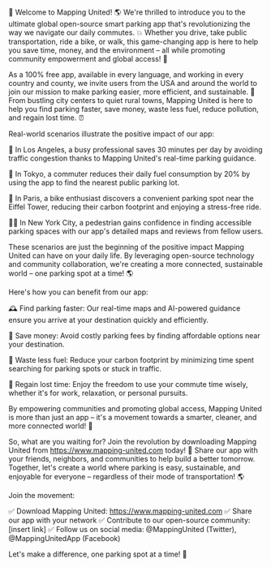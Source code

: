 🎉 Welcome to Mapping United! 🌎 We're thrilled to introduce you to the ultimate global open-source smart parking app that's revolutionizing the way we navigate our daily commutes. 💥 Whether you drive, take public transportation, ride a bike, or walk, this game-changing app is here to help you save time, money, and the environment – all while promoting community empowerment and global access! 🌟

As a 100% free app, available in every language, and working in every country and county, we invite users from the USA and around the world to join our mission to make parking easier, more efficient, and sustainable. 🌈 From bustling city centers to quiet rural towns, Mapping United is here to help you find parking faster, save money, waste less fuel, reduce pollution, and regain lost time. ⏰

Real-world scenarios illustrate the positive impact of our app:

🚗 In Los Angeles, a busy professional saves 30 minutes per day by avoiding traffic congestion thanks to Mapping United's real-time parking guidance.

🚌 In Tokyo, a commuter reduces their daily fuel consumption by 20% by using the app to find the nearest public parking lot.

🛵️ In Paris, a bike enthusiast discovers a convenient parking spot near the Eiffel Tower, reducing their carbon footprint and enjoying a stress-free ride.

🚶‍♀️ In New York City, a pedestrian gains confidence in finding accessible parking spaces with our app's detailed maps and reviews from fellow users.

These scenarios are just the beginning of the positive impact Mapping United can have on your daily life. By leveraging open-source technology and community collaboration, we're creating a more connected, sustainable world – one parking spot at a time! 🌎

Here's how you can benefit from our app:

🕰️ Find parking faster: Our real-time maps and AI-powered guidance ensure you arrive at your destination quickly and efficiently.

💸 Save money: Avoid costly parking fees by finding affordable options near your destination.

🚗 Waste less fuel: Reduce your carbon footprint by minimizing time spent searching for parking spots or stuck in traffic.

🌟 Regain lost time: Enjoy the freedom to use your commute time wisely, whether it's for work, relaxation, or personal pursuits.

By empowering communities and promoting global access, Mapping United is more than just an app – it's a movement towards a smarter, cleaner, and more connected world! 🌈

So, what are you waiting for? Join the revolution by downloading Mapping United from https://www.mapping-united.com today! 📲 Share our app with your friends, neighbors, and communities to help build a better tomorrow. Together, let's create a world where parking is easy, sustainable, and enjoyable for everyone – regardless of their mode of transportation! 🌎

Join the movement:

✅ Download Mapping United: https://www.mapping-united.com
✅ Share our app with your network
✅ Contribute to our open-source community: [insert link]
✅ Follow us on social media: @MappingUnited (Twitter), @MappingUnitedApp (Facebook)

Let's make a difference, one parking spot at a time! 🚀